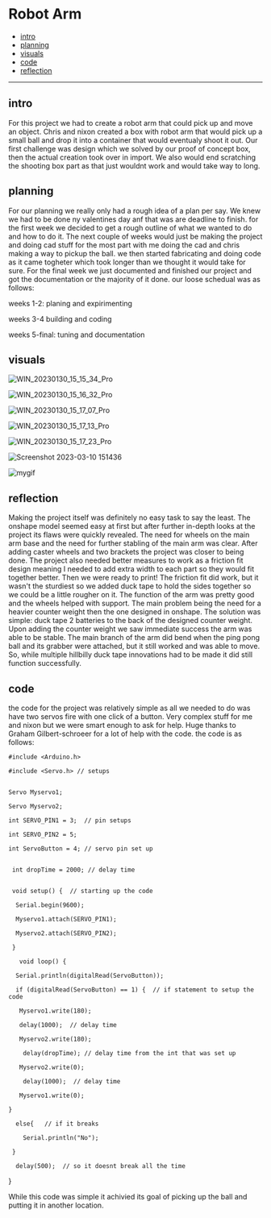 # Robot Arm


* [intro](#intro)
* [planning](#planning)
* [visuals](#visuals)
* [code](#code)
* [reflection](#reflection)

---


## intro

For this project we had to create a robot arm that could pick up and move an object. Chris and nixon created a box with robot arm that would pick up a small ball and drop it into a container that would eventualy shoot it out. Our first challenge was design which we solved by our proof of concept box, then the actual creation took over in import. We also would end scratching the shooting box part as that just wouldnt work and would take way to long.


## planning 
For our planning we really only had a rough idea of a plan per say. We knew we had to be done ny valentines day anf that was are deadline to finish. for the first week we decided to get a rough outline of what we wanted to do and how to do it. The next couple of weeks would just be making the project and doing cad stuff for the most part with me doing the cad and chris making a way to pickup the ball. we then started fabricating and doing code as it came togheter which took longer than we thought it would take for sure. For the final week we just documented and finished our project and got the documentation or the majority of it done.
our loose schedual was as follows:

weeks 1-2: planing and expirimenting 

weeks 3-4 building and coding

weeks 5-final: tuning and documentation




## visuals

![WIN_20230130_15_15_34_Pro](https://user-images.githubusercontent.com/71406784/216708005-1a48c74b-902f-4250-b6ba-4a320e8df95a.jpg)

![WIN_20230130_15_16_32_Pro](https://user-images.githubusercontent.com/71406784/216708013-ea3af834-308b-46c2-a769-1af261489e62.jpg)

![WIN_20230130_15_17_07_Pro](https://user-images.githubusercontent.com/71406784/216708019-9c5c536e-f08e-460b-a5d1-a88bf794d68d.jpg)

![WIN_20230130_15_17_13_Pro](https://user-images.githubusercontent.com/71406784/216708025-a9427c3f-2bbc-4665-b73c-2790705b03f5.jpg)

![WIN_20230130_15_17_23_Pro](https://user-images.githubusercontent.com/71406784/216708029-d1aba0f0-2a14-448c-81c1-5dd367c8cbf8.jpg)


![Screenshot 2023-03-10 151436](https://user-images.githubusercontent.com/71406784/224419123-5a04b894-4155-4c1d-9c21-99cb2b80ea5a.png)

![mygif](https://github.com/cprocino/armbox/blob/master/media/ezgif-2-b9d27cdedb.gif)
  
## reflection  
  
Making the project itself was definitely no easy task to say the least. The onshape model seemed easy at first but after further in-depth looks at the project its flaws were quickly revealed. The need for wheels on the main arm base and the need for further stabling of the main arm was clear. After adding caster wheels and two brackets the project was closer to being done. The project also needed better measures to work as a friction fit design meaning I needed to add extra width to each part so they would fit together better. Then we were ready to print! The friction fit did work, but it wasn't the sturdiest so we added duck tape to hold the sides together so we could be a little rougher on it. The function of the arm was pretty good and the wheels helped with support. The main problem being the need for a heavier counter weight then the one designed in onshape. The solution was simple: duck tape 2 batteries to the back of the designed counter weight. Upon adding the counter weight we saw immediate success the arm was able to be stable. The main branch of the arm did bend when the ping pong ball and its grabber were attached, but it still worked and was able to move. So, while multiple hillbilly duck tape innovations had to be made it did still function successfully.

## code

the code for the project was relatively simple as all we needed to do was have two servos fire with one click of a button. Very complex stuff for me and nixon but we were smart enough to ask for help. Huge thanks to Graham Gilbert-schroeer for a lot of help with the code. the code is as follows:

    #include <Arduino.h>

    #include <Servo.h> // setups 


    Servo Myservo1;

    Servo Myservo2;

    int SERVO_PIN1 = 3;  // pin setups 

    int SERVO_PIN2 = 5;

    int ServoButton = 4; // servo pin set up


     int dropTime = 2000; // delay time


     void setup() {  // starting up the code

      Serial.begin(9600);
  
      Myservo1.attach(SERVO_PIN1);
    
      Myservo2.attach(SERVO_PIN2);
  
     }

       void loop() {

      Serial.println(digitalRead(ServoButton));
  
      if (digitalRead(ServoButton) == 1) {  // if statement to setup the code
  
       Myservo1.write(180);
    
       delay(1000);  // delay time 
    
       Myservo2.write(180);
    
        delay(dropTime); // delay time from the int that was set up
    
       Myservo2.write(0);
    
        delay(1000);  // delay time 
    
       Myservo1.write(0);
    
    }
  
      else{   // if it breaks 
  
        Serial.println("No");
    
     }
  
      delay(500);  // so it doesnt break all the time 
  
   }
   
   
 While this code was simple it achivied its goal of picking up the ball and putting it in another location.
  
